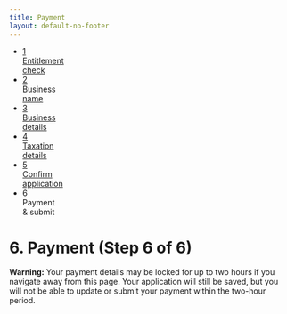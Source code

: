 ```yaml
---
title: Payment
layout: default-no-footer
---
```

<div class="progress-container">
	<div class="progress-bar">
		<span id="progress-percent" style="width: 90%"></span>
	</div><!-- meter -->
	<ul class="section-nav">
		<li class="done"><a target="_parent" href="entitlement.html"><span>1</span><br>Entitlement<br> check</a></li>
		<li class="done"><a target="_parent" href="business-names-05.html"><span>2</span><br>Business<br> name</a></li>
		<li class="done"><a target="_parent" href="business-details.html"><span>3</span><br>Business<br> details</a></li>
		<li class="done"><a target="_parent" href="taxation-details.html"><span>4</span><br>Taxation<br> details</a></li>
		<li class="done"><a target="_parent" href="confirm.html"><span>5</span><br>Confirm<br> application</a></li>
		<li class="active"><span>6</span><br>Payment<br> &amp; submit</li>
	</ul>
</div><!-- progress-container -->        
<h1 id="heading" tabindex="-1">6. Payment <span>(Step 6 of 6)</span></h1>
<div class="grid-row">
<p style="margin-bottom: 1em;"><strong class="validation-red">Warning:</strong> Your payment details may be locked for up to two hours if you navigate away from this page. Your application will still be saved, but you will not be able to update or submit your payment within the two-hour period.</p>
</div>
<div id="iframe-container" style="width: 100%; min-height:500px; margin-bottom: 20px;">
	<iframe id="payment-iframe" src="payment-asic.html" style="width: 100%; height:750px; display: none;" >
	</iframe>
<script>
	//window.beforeunload = "You have attempted to navigate away from the payment page without completing your payment. If you do not wish to complete the payment you need to use the Cancel button, otherwise your payment may be locked for up to two hours.";
	$(window).on("beforeunload", function() {
		return "You have attempted to navigate away from the payment page without completing your payment. If you do not wish to complete the payment you need to use the Cancel button, otherwise your payment may be locked for up to two hours.";
	});
	
	
	
	$(document).ready(function() {
	window.setTimeout(function() {$("body").click();}, 5000);
		
		window.addEventListener('message', function(e) {
			var key = e.message ? 'message' : 'data';
			var data = e[key];
			if (data === "paymentsuccessful")
				$(window).off("beforeunload");
		}, true);
		$("#iframe-container").block({
			message: "<p><img src=\"{{ site.baseurl }}/img/ajax-loader.gif\" alt=\"loading\" /> <strong>Loading</strong></p><p>Do not attempt to close the window or navigate away.</p>",
			css: {
				width: "95%",
				maxWidth: "550px"
			}
		});
		var left = (window.innerWidth - $(".blockMsg").offsetWidth) / 2;
		$(".blockMsg").css("left", left + "px");
		$("#payment-iframe").load(function() {
			window.setTimeout(
				function() {$('#payment-iframe').show();
				$('#iframe-container').unblock();
				//$.unblockUI();
			}, 3500);
		});
	});
</script>
